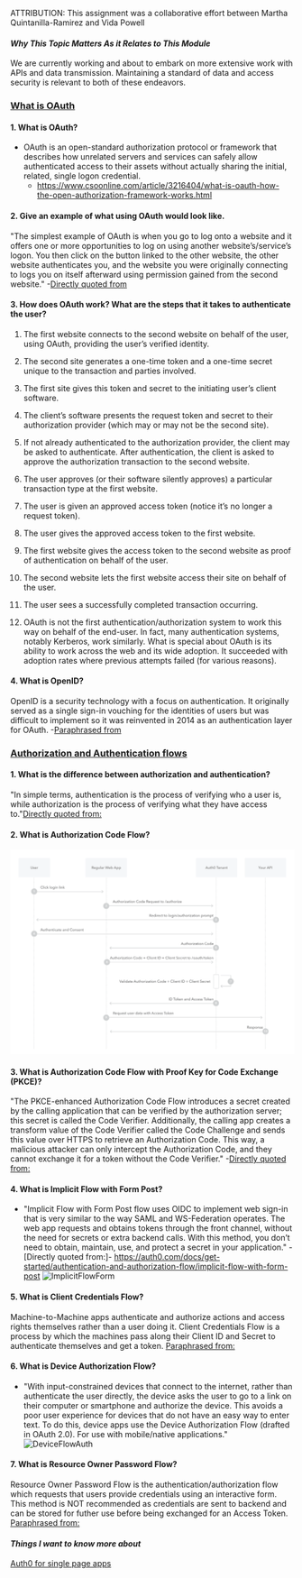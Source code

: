 ATTRIBUTION: This assignment was a collaborative effort between Martha Quintanilla-Ramirez and Vida Powell

#### *Why This Topic Matters As it Relates to This Module*
We are currently working and about to embark on more extensive work with APIs and data transmission. Maintaining a standard of data and access security is relevant to both of these endeavors.

### [What is OAuth](https://www.csoonline.com/article/3216404/what-is-oauth-how-the-open-authorization-framework-works.html)

#### 1. What is OAuth?
- OAuth is an open-standard authorization protocol or framework that describes how unrelated servers and services can safely allow authenticated access to their assets without actually sharing the initial, related, single logon credential. 
  - <https://www.csoonline.com/article/3216404/what-is-oauth-how-the-open-authorization-framework-works.html>

#### 2. Give an example of what using OAuth would look like.
"The simplest example of OAuth is when you go to log onto a website and it offers one or more opportunities to log on using another website’s/service’s logon. You then click on the button linked to the other website, the other website authenticates you, and the website you were originally connecting to logs you on itself afterward using permission gained from the second website." -[Directly quoted from](https://www.csoonline.com/article/3216404/what-is-oauth-how-the-open-authorization-framework-works.html)

#### 3. How does OAuth work? What are the steps that it takes to authenticate the user?
1. The first website connects to the second website on behalf of the user, using OAuth, providing the user’s verified identity.
  2. The second site generates a one-time token and a one-time secret unique to the transaction and parties involved.
  3. The first site gives this token and secret to the initiating user’s client software.
  4. The client’s software presents the request token and secret to their authorization provider (which may or may not be the second site).
  5. If not already authenticated to the authorization provider, the client may be asked to authenticate. After authentication, the client is asked to approve the authorization transaction to the second website.
  6. The user approves (or their software silently approves) a particular transaction type at the first website.
  7. The user is given an approved access token (notice it’s no longer a request token).
  8. The user gives the approved access token to the first website.
  9. The first website gives the access token to the second website as proof of authentication on behalf of the user.
  10. The second website lets the first website access their site on behalf of the user.
  11. The user sees a successfully completed transaction occurring.

  12. OAuth is not the first authentication/authorization system to work this way on behalf of the end-user. In fact, many authentication systems, notably Kerberos, work similarly. What is special about OAuth is its ability to work across the web and its wide adoption. It succeeded with adoption rates where previous attempts failed (for various reasons).


#### 4. What is OpenID?
OpenID is a security technology with a focus on authentication. It originally served as a single sign-in vouching for the identities of users but was difficult to implement so it was reinvented in 2014 as an authentication layer for OAuth. -[Paraphrased from](https://www.csoonline.com/article/3216404/what-is-oauth-how-the-open-authorization-framework-works.html)



### [Authorization and Authentication flows](https://auth0.com/docs/flows)

#### 1. What is the difference between authorization and authentication?
"In simple terms, authentication is the process of verifying who a user is, while authorization is the process of verifying what they have access to."[Directly quoted from:](https://auth0.com/docs/get-started/identity-fundamentals/authentication-and-authorization)

#### 2. What is Authorization Code Flow?
![Auth Code Flow](AuthCodeFlow.jpeg)

#### 3. What is Authorization Code Flow with Proof Key for Code Exchange (PKCE)?
"The PKCE-enhanced Authorization Code Flow introduces a secret created by the calling application that can be verified by the authorization server; this secret is called the Code Verifier. Additionally, the calling app creates a transform value of the Code Verifier called the Code Challenge and sends this value over HTTPS to retrieve an Authorization Code. This way, a malicious attacker can only intercept the Authorization Code, and they cannot exchange it for a token without the Code Verifier." -[Directly quoted from:](https://auth0.com/docs/get-started/authentication-and-authorization-flow/authorization-code-flow-with-proof-key-for-code-exchange-pkce)

#### 4. What is Implicit Flow with Form Post?
- "Implicit Flow with Form Post flow uses OIDC to implement web sign-in that is very similar to the way SAML and WS-Federation operates. The web app requests and obtains tokens through the front channel, without the need for secrets or extra backend calls. With this method, you don’t need to obtain, maintain, use, and protect a secret in your application." - [Directly quoted from:]- <https://auth0.com/docs/get-started/authentication-and-authorization-flow/implicit-flow-with-form-post>
![ImplicitFlowForm](https://files.slack.com/files-pri/T039KG69K-F03JVLW5ZLZ/auth-sequence-implicit-form-post.png)

#### 5. What is Client Credentials Flow?
Machine-to-Machine apps authenticate and authorize actions and access rights themselves rather than a user doing it. Client Credentials Flow is a process by which the machines pass along their Client ID and Secret to authenticate themselves and get a token. [Paraphrased from:](https://auth0.com/docs/get-started/authentication-and-authorization-flow/client-credentials-flow)

#### 6. What is Device Authorization Flow?
- "With input-constrained devices that connect to the internet, rather than authenticate the user directly, the device asks the user to go to a link on their computer or smartphone and authorize the device. This avoids a poor user experience for devices that do not have an easy way to enter text. To do this, device apps use the Device Authorization Flow (drafted in OAuth 2.0). For use with mobile/native applications."
![DeviceFlowAuth](DeviceFlowAuth.png)

#### 7. What is Resource Owner Password Flow?
Resource Owner Password Flow is the authentication/authorization flow which requests that users provide credentials using an interactive form. This method is NOT recommended as credentials are sent to backend and can be stored for futher use before being exchanged for an Access Token. [Paraphrased from:](https://auth0.com/docs/get-started/authentication-and-authorization-flow/resource-owner-password-flow)


#### *Things I want to know more about*
[Auth0 for single page apps](https://auth0.com/docs/libraries/auth0-react)
